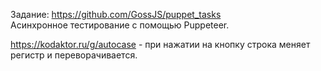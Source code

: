 Задание: https://github.com/GossJS/puppet_tasks  
Асинхронное тестирование с помощью Puppeteer.  

https://kodaktor.ru/g/autocase - при нажатии на кнопку строка меняет регистр и переворачивается.
